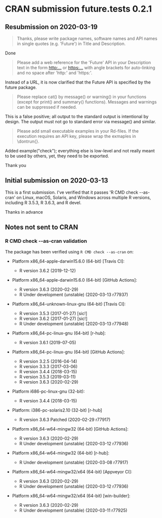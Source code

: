 # CRAN submission future.tests 0.2.1


## Resubmission on 2020-03-19

> Thanks, please write package names, software names and API names in single
> quotes (e.g. 'Future') in Title and Description.

Done

> Please add a web reference for the 'Future' API in your Description text in
> the form <http:...> or <https:...> with angle brackets for auto-linking and
> no space after 'http:' and 'https:'.

Instead of a URL, it is now clarified that the Future API is specified by the future package.

> Please replace cat() by message() or warning() in your functions (except for
> print() and summary() functions). Messages and warnings can be suppressed if
> needed.

This is a false positive; all output to the standard output is intentional by design.  The output must not go to standard error via message() and similar.

> Please add small executable examples in your Rd-files.
> If the execution requires an API key, please wrap the exmaples in \dontrun{}.

Added example("check"); everything else is low-level and not really meant to be used by others, yet, they need to be exported.

Thank you


## Initial submission on 2020-03-13

This is a first submission.  I've verified that it passes 'R CMD check --as-cran' on Linux, macOS, Solaris, and Windows across multiple R versions, including R 3.5.3, R 3.6.3, and R devel.

Thanks in advance


## Notes not sent to CRAN

### R CMD check --as-cran validation

The package has been verified using `R CMD check --as-cran` on:

* Platform x86_64-apple-darwin15.6.0 (64-bit) [Travis CI]:
  - R version 3.6.2 (2019-12-12)

* Platform x86_64-apple-darwin15.6.0 (64-bit) [GitHub Actions]:
  - R version 3.6.3 (2020-02-29)
  - R Under development (unstable) (2020-03-13 r77937)

* Platform x86_64-unknown-linux-gnu (64-bit) [Travis CI]:
  - R version 3.5.3 (2017-01-27) [sic!]
  - R version 3.6.2 (2017-01-27) [sic!]
  - R Under development (unstable) (2020-03-13 r77948)

* Platform x86_64-pc-linux-gnu (64-bit) [r-hub]:
  - R version 3.6.1 (2019-07-05)

* Platform x86_64-pc-linux-gnu (64-bit) [GitHub Actions]:
  - R version 3.2.5 (2016-04-14)
  - R version 3.3.3 (2017-03-06)
  - R version 3.4.4 (2018-03-15)
  - R version 3.5.3 (2019-03-11)
  - R version 3.6.3 (2020-02-29)

* Platform i686-pc-linux-gnu (32-bit):
  - R version 3.4.4 (2018-03-15)

* Platform: i386-pc-solaris2.10 (32-bit) [r-hub]
   - R version 3.6.3 Patched (2020-02-29 r77917)

* Platform x86_64-w64-mingw32 (64-bit) [GitHub Actions]:
  - R version 3.6.3 (2020-02-29)
  - R Under development (unstable) (2020-03-12 r77936)

* Platform x86_64-w64-mingw32 (64-bit) [r-hub]:
  - R Under development (unstable) (2020-03-08 r77917)

* Platform x86_64-w64-mingw32/x64 (64-bit) [Appveyor CI]:
  - R version 3.6.3 (2020-02-29)
  - R Under development (unstable) (2020-03-12 r77936)

* Platform x86_64-w64-mingw32/x64 (64-bit) [win-builder]:
  - R version 3.6.3 (2020-02-29)
  - R Under development (unstable) (2020-03-11 r77925)
